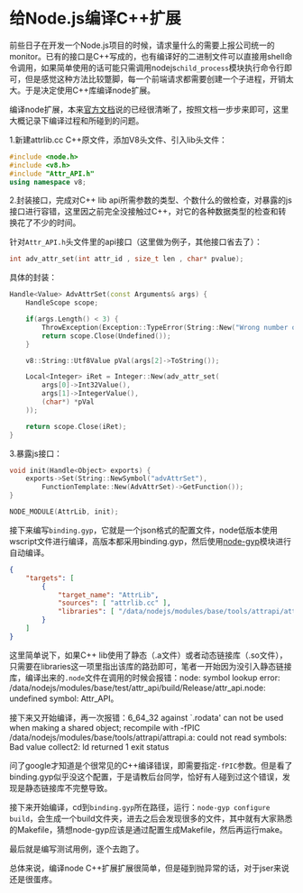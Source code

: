 # 给Node.js编译C++扩展

前些日子在开发一个Node.js项目的时候，请求量什么的需要上报公司统一的monitor。已有的接口是C++写成的，也有编译好的二进制文件可以直接用shell命令调用，如果简单使用的话可能只需调用nodejs`child_process`模块执行命令行即可，但是感觉这种方法比较蹩脚，每一个前端请求都需要创建一个子进程，开销太大。于是决定使用C++库编译node扩展。

编译node扩展，本来[官方文档](http://nodejs.org/api/addons.html)说的已经很清晰了，按照文档一步步来即可，这里大概记录下编译过程和所碰到的问题。

1.新建attrlib.cc C++原文件，添加V8头文件、引入lib头文件：
``` cpp
#include <node.h>
#include <v8.h>
#include "Attr_API.h"
using namespace v8;
```

2.封装接口，完成对C++ lib api所需参数的类型、个数什么的做检查，对暴露的js接口进行容错，这里因之前完全没接触过C++，对它的各种数据类型的检查和转换花了不少的时间。

针对`Attr_API.h`头文件里的api接口（这里做为例子，其他接口省去了）：
``` cpp
int adv_attr_set(int attr_id , size_t len , char* pvalue);
```

具体的封装：
``` cpp
Handle<Value> AdvAttrSet(const Arguments& args) {
    HandleScope scope;

    if(args.Length() < 3) {
        ThrowException(Exception::TypeError(String::New("Wrong number of arguments")));
        return scope.Close(Undefined());
    }

    v8::String::Utf8Value pVal(args[2]->ToString());

    Local<Integer> iRet = Integer::New(adv_attr_set(
        args[0]->Int32Value(),
        args[1]->IntegerValue(),
        (char*) *pVal
    ));

    return scope.Close(iRet);
}
```

3.暴露js接口：
``` cpp
void init(Handle<Object> exports) {
    exports->Set(String::NewSymbol("advAttrSet"),
        FunctionTemplate::New(AdvAttrSet)->GetFunction());
}

NODE_MODULE(AttrLib, init);
```

接下来编写`binding.gyp`，它就是一个json格式的配置文件，node低版本使用wscript文件进行编译，高版本都采用binding.gyp，然后使用[node-gyp](https://github.com/TooTallNate/node-gyp)模块进行自动编译。

``` json
{
    "targets": [
        {
            "target_name": "AttrLib",
            "sources": [ "attrlib.cc" ],
            "libraries": [ "/data/nodejs/modules/base/tools/attrapi/attrapi.a" ]
        }
    ]
}
```

这里简单说下，如果C++ lib使用了静态（.a文件）或者动态链接库（.so文件），只需要在libraries这一项里指出该库的路劲即可，笔者一开始因为没引入静态链接库，编译出来的`.node`文件在调用的时候会报错：node: symbol lookup error: /data/nodejs/modules/base/test/attr_api/build/Release/attr_api.node: undefined symbol: Attr_API。

接下来又开始编译，再一次报错：6_64_32 against `.rodata' can not be used when making a shared object; recompile with -fPIC /data/nodejs/modules/base/tools/attrapi/attrapi.a: could not read symbols: Bad value collect2: ld returned 1 exit status

问了google才知道是个很常见的C++编译错误，即需要指定`-fPIC`参数。但是看了binding.gyp似乎没这个配置，于是请教后台同学，恰好有人碰到过这个错误，发现是静态链接库不完整导致。

接下来开始编译，cd到`binding.gyp`所在路径，运行：`node-gyp configure build`，会生成一个build文件夹，进去之后会发现很多的文件，其中就有大家熟悉的Makefile，猜想node-gyp应该是通过配置生成Makefile，然后再运行make。

最后就是编写测试用例，逐个去跑了。

总体来说，编译node C++扩展扩展很简单，但是碰到抛异常的话，对于jser来说还是很蛋疼。
